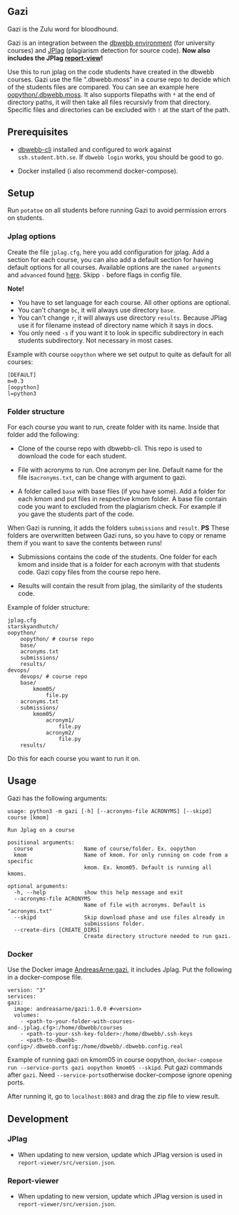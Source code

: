 Gazi
-------------------------

Gazi is the Zulu word for bloodhound.

Gazi is an integration between the [dbwebb environment](https://github.com/dbwebb-se/dbwebb-cli) (for university courses) and [JPlag](https://github.com/JPlag/jplag) (plagiarism detection for source code). **Now also includes the JPlag [report-view](https://jplag.github.io/JPlag/)!**

Use this to run jplag on the code students have created in the dbwebb courses. Gazi use the file ".dbwebb.moss" in a course repo to decide which of the students files are compared. You can see an example here [oopython/.dbwebb.moss](https://github.com/dbwebb-se/oopython/blob/master/.dbwebb.moss). It also supports filepaths with `*` at the end of directory paths, it will then take all files recursivly from that directory. Specific files and directories can be excluded with `!` at the start of the path.



Prerequisites
------------------------

- [dbwebb-cli](https://dbwebb.se/dbwebb-cli) installed and configured to work against `ssh.student.bth.se`. If `dbwebb login` works, you should be good to go.

- Docker installed (i also recommend docker-compose).



Setup
--------------------------

Run `potatoe` on all students before running Gazi to avoid permission errors on students.



### Jplag options

Create the file `jplag.cfg`, here you add configuration for jplag. Add a section for each course, you can also add a default section for having default options for all courses. Available options are the `named arguments` and `advanced` found [here](https://github.com/jplag/JPlag/tree/b816be5909fc6b97dfc3e533113c3d68af3f037d#cli). Skipp `-` before flags in config file.

**Note!** 
- You have to set language for each course. All other options are optional.
- You can't change `bc`, it will always use directory `base`.
- You can't change `r`, it will always use directory `results`. Because JPlag use it for filename instead of directory name which it says in docs.
- You only need `-s` if you want it to look in specific subdirectory in each students subdirectory. Not necessary in most cases.

Example with course `oopython` where we set output to quite as default for all courses:

```
[DEFAULT]
m=0.3
[oopython]
l=python3
```



### Folder structure

For each course you want to run, create folder with its name. Inside that folder add the following:

- Clone of the course repo with dbwebb-cli. This repo is used to download the code for each student.

- File with acronyms to run. One acronym per line. Default name for the file is`acronyms.txt`, can be change with argument to gazi.

- A folder called `base` with base files (if you have some). Add a folder for each kmom and put files in respective kmom folder. A base file contain code you want to excluded from the plagiarism check. For example if you gave the students part of the code.

When Gazi is running, it adds the folders `submissions` and `result`. **PS** These folders are overwritten between Gazi runs, so you have to copy or rename them if you want to save the contents between runs!

- Submissions contains the code of the students. One folder for each kmom and inside that is a folder for each acronym with that students code. Gazi copy files from the course repo here.

- Results will contain the result from jplag, the similarity of the students code.

Example of folder structure:

```
jplag.cfg
starskyandhutch/
oopython/
    oopython/ # course repo
    base/
    acronyms.txt
    submissions/
    results/
devops/
    devops/ # course repo
    base/
        kmom05/
            file.py
    acronyms.txt
    submissions/
        kmom05/
            acronym1/
                file.py
            acronym2/
                file.py
    results/
```

Do this for each course you want to run it on.



Usage
-------------------------

Gazi has the following arguments:

```
usage: python3 -m gazi [-h] [--acronyms-file ACRONYMS] [--skipd] course [kmom]

Run Jplag on a course

positional arguments:
  course                Name of course/folder. Ex. oopython
  kmom                  Name of kmom. For only running on code from a specific
                        kmom. Ex. kmom05. Default is running all kmoms.

optional arguments:
  -h, --help            show this help message and exit
  --acronyms-file ACRONYMS
                        Name of file with acronyms. Default is "acronyms.txt"
  --skipd               Skip download phase and use files already in
                        submissions folder.
  --create-dirs [CREATE_DIRS]
                        Create directory structure needed to run gazi.
```



### Docker

Use the Docker image [AndreasArne:gazi](https://hub.docker.com/repository/docker/andreasarne/gazi), it includes Jplag. Put the following in a docker-compose file.

```
version: "3"
services:
gazi:
  image: andreasarne/gazi:1.0.0 #<version>
  volumes:
    - <path-to-your-folder-with-courses-and-.jplag.cfg>:/home/dbwebb/courses
    - <path-to-your-ssh-key-folder>:/home/dbwebb/.ssh-keys
    - <path-to-dbwebb-config>/.dbwebb.config:/home/dbwebb/.dbwebb.config.real
```

Example of running gazi on kmom05 in course oopython, `docker-compose run --service-ports gazi oopython kmom05 --skipd`. Put gazi commands after `gazi`. Need `--service-ports`otherwise docker-compose ignore opening ports.

After running it, go to `localhost:8083` and drag the zip file to view result.



## Development

### JPlag

- When updating to new version, update which JPlag version is used in `report-viewer/src/version.json`.

### Report-viewer

- When updating to new version, update which JPlag version is used in `report-viewer/src/version.json`.
